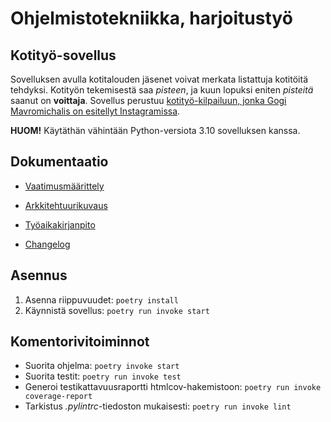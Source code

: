 # Ohjelmistotekniikka, harjoitustyö

## Kotityö-sovellus
Sovelluksen avulla kotitalouden jäsenet voivat merkata listattuja kotitöitä tehdyksi. Kotityön tekemisestä saa *pisteen*, ja kuun lopuksi eniten *pisteitä* saanut on **voittaja**. Sovellus perustuu [kotityö-kilpailuun, jonka Gogi Mavromichalis on esitellyt Instagramissa](https://www.instagram.com/p/C9SZ7isNEEx/).

**HUOM!** Käytäthän vähintään Python-versiota 3.10 sovelluksen kanssa.

## Dokumentaatio
- [Vaatimusmäärittely](https://github.com/iita-mari/ot-harjoitustyo/blob/master/dokumentaatio/vaatimusmaarittely.md)

- [Arkkitehtuurikuvaus](https://github.com/iita-mari/ot-harjoitustyo/blob/997a43c548e2ee792bea6e17b5692596838a7344/dokumentaatio/arkkitehtuuri.md) 

- [Työaikakirjanpito](https://github.com/iita-mari/ot-harjoitustyo/blob/master/dokumentaatio/tyoaikakirjanpito.md)

- [Changelog](https://github.com/iita-mari/ot-harjoitustyo/blob/master/dokumentaatio/changelog.md)

## Asennus
1. Asenna riippuvuudet: `poetry install`
2. Käynnistä sovellus: `poetry run invoke start`

## Komentorivitoiminnot
- Suorita ohjelma: `poetry invoke start`
- Suorita testit: `poetry run invoke test`
- Generoi testikattavuusraportti htmlcov-hakemistoon: `poetry run invoke coverage-report`
- Tarkistus *.pylintrc*-tiedoston mukaisesti: `poetry run invoke lint`
